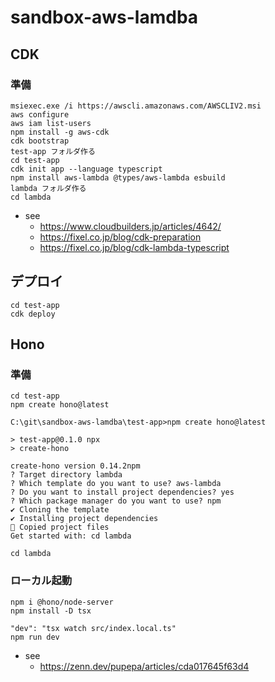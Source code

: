 # sandbox-aws-lamdba

## CDK

### 準備

```
msiexec.exe /i https://awscli.amazonaws.com/AWSCLIV2.msi
aws configure
aws iam list-users
npm install -g aws-cdk
cdk bootstrap
test-app フォルダ作る
cd test-app
cdk init app --language typescript
npm install aws-lambda @types/aws-lambda esbuild
lambda フォルダ作る
cd lambda
```

- see
  - https://www.cloudbuilders.jp/articles/4642/
  - https://fixel.co.jp/blog/cdk-preparation
  - https://fixel.co.jp/blog/cdk-lambda-typescript

## デプロイ

```
cd test-app
cdk deploy
```

## Hono 

### 準備

```
cd test-app
npm create hono@latest

C:\git\sandbox-aws-lamdba\test-app>npm create hono@latest

> test-app@0.1.0 npx
> create-hono

create-hono version 0.14.2npm
? Target directory lambda
? Which template do you want to use? aws-lambda
? Do you want to install project dependencies? yes
? Which package manager do you want to use? npm
✔ Cloning the template
✔ Installing project dependencies
🎉 Copied project files
Get started with: cd lambda

cd lambda
```

### ローカル起動

```
npm i @hono/node-server
npm install -D tsx

"dev": "tsx watch src/index.local.ts"
npm run dev
```

- see
  - https://zenn.dev/pupepa/articles/cda017645f63d4